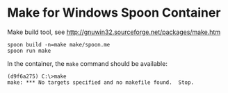 Make for Windows Spoon Container
================
Make build tool, see http://gnuwin32.sourceforge.net/packages/make.htm

```
spoon build -n=make make/spoon.me
spoon run make
```

In the container, the `make` command should be available:

```
(d9f6a275) C:\>make
make: *** No targets specified and no makefile found.  Stop.
```
